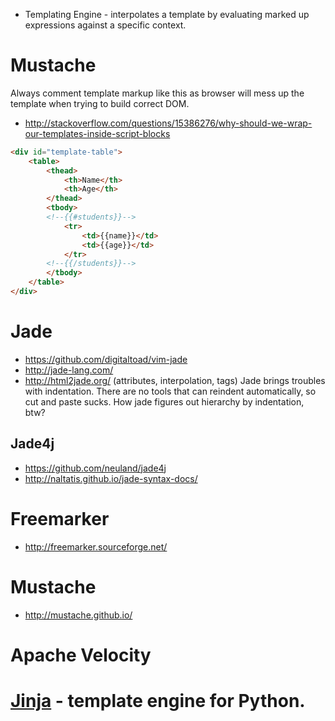 - Templating Engine - interpolates a template by evaluating marked up expressions against a specific context.

# Mustache

Always comment template markup like this as browser will mess up the template when trying to build correct DOM.
- http://stackoverflow.com/questions/15386276/why-should-we-wrap-our-templates-inside-script-blocks

```html
<div id="template-table">
    <table>
        <thead>
            <th>Name</th>
            <th>Age</th>
        </thead>
        <tbody>
        <!--{{#students}}-->
            <tr>
                <td>{{name}}</td>
                <td>{{age}}</td>
            </tr>
        <!--{{/students}}-->
        </tbody>
    </table>
</div>
```

# Jade
- https://github.com/digitaltoad/vim-jade
- http://jade-lang.com/
- http://html2jade.org/
(attributes, interpolation, tags)
Jade brings troubles with indentation. There are no tools that can reindent automatically, so cut and paste sucks. How jade figures out hierarchy by indentation, btw?

## Jade4j
- https://github.com/neuland/jade4j
- http://naltatis.github.io/jade-syntax-docs/

# Freemarker
- http://freemarker.sourceforge.net/

# Mustache
- http://mustache.github.io/

# Apache Velocity

# [Jinja](http://jinja.pocoo.org/) - template engine for Python.
